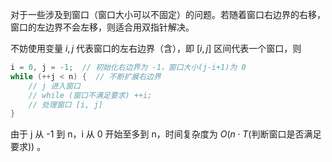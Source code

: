 对于一些涉及到窗口（窗口大小可以不固定）的问题。若随着窗口右边界的右移，窗口的左边界不会左移，则适合用双指针解决。

不妨使用变量 $i,j$ 代表窗口的左右边界（含），即 $[i,j]$ 区间代表一个窗口，则

```cpp
i = 0, j = -1;  // 初始化右边界为 -1，窗口大小(j-i+1)为 0
while (++j < n) {  // 不断扩展右边界
    // j 进入窗口
    // while (窗口不满足要求) ++i;
    // 处理窗口 [i, j]
}
```

由于 j 从 -1 到 n，i 从 0 开始至多到 n，时间复杂度为 $O(n\cdot T(\text{判断窗口是否满足要求}))$ 。
